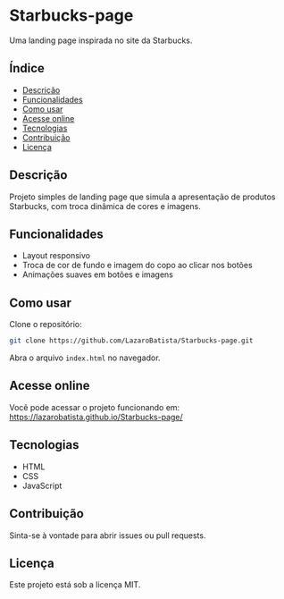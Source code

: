 # Starbucks-page

Uma landing page inspirada no site da Starbucks.

## Índice

- [Descrição](#descrição)
- [Funcionalidades](#funcionalidades)
- [Como usar](#como-usar)
- [Acesse online](#acesse-online)
- [Tecnologias](#tecnologias)
- [Contribuição](#contribuição)
- [Licença](#licença)

## Descrição

Projeto simples de landing page que simula a apresentação de produtos Starbucks, com troca dinâmica de cores e imagens.

## Funcionalidades

- Layout responsivo
- Troca de cor de fundo e imagem do copo ao clicar nos botões
- Animações suaves em botões e imagens

## Como usar

Clone o repositório:
```bash
git clone https://github.com/LazaroBatista/Starbucks-page.git
```
Abra o arquivo `index.html` no navegador.

## Acesse online

Você pode acessar o projeto funcionando em: https://lazarobatista.github.io/Starbucks-page/

## Tecnologias

- HTML
- CSS
- JavaScript

## Contribuição

Sinta-se à vontade para abrir issues ou pull requests.

## Licença

Este projeto está sob a licença MIT.
